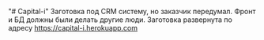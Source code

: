 "# Capital-i" 
Заготовка под CRM систему, но заказчик передумал. Фронт и БД должны были делать другие люди. 
Заготовка развернута по адресу https://capital-i.herokuapp.com
